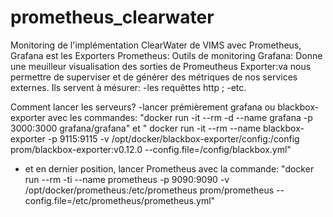 # prometheus_clearwater
Monitoring de l'implémentation ClearWater de VIMS avec Prometheus, Grafana est les Exporters
Prometheus: Outils de monitoring
Grafana: Donne une meuilleur visualisation des sorties de Promeutheus
Exporter:va nous permettre de superviser et de générer des métriques de nos services externes. Ils servent à mésurer:
  -les requêttes http ;
  -etc.

Comment lancer les serveurs?
-lancer prémièrement grafana ou blackbox-exporter avec les commandes:
"docker run -it --rm -d --name grafana -p 3000:3000  grafana/grafana" et " docker run -it --rm --name blackbox-exporter -p 9115:9115 -v /opt/docker/blackbox-exporter/config:/config prom/blackbox-exporter:v0.12.0 --config.file=/config/blackbox.yml"

- et en dernier position, lancer Prometheus avec la commande:
"docker run --rm -ti  --name prometheus -p 9090:9090 -v /opt/docker/prometheus:/etc/prometheus prom/prometheus --config.file=/etc/prometheus/prometheus.yml"

